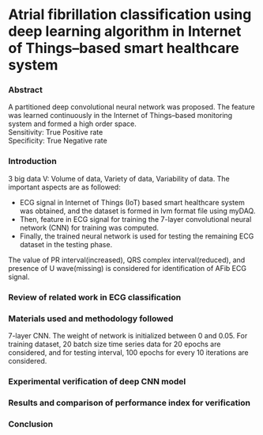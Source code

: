 # Atrial fibrillation classification using deep learning algorithm in Internet of Things–based smart healthcare system

### Abstract
A partitioned deep convolutional neural network was proposed. The feature was learned 
continuously in the Internet of Things–based monitoring system and formed a high order
space.  
Sensitivity: True Positive rate  
Specificity: True Negative rate

### Introduction
3 big data V: Volume of data, Variety of data, Variability of data. The important aspects are as followed:
- ECG signal in Internet of Things (IoT) based smart healthcare system was obtained, and the dataset is 
  formed in lvm format file using myDAQ.
- Then, feature in ECG signal for training the 7-layer convolutional neural network (CNN) for training was computed. 
- Finally, the trained neural network is used for testing the remaining ECG dataset in the testing phase. 

The value of PR interval(increased), QRS complex interval(reduced), and presence of U wave(missing) is considered 
for identification of AFib ECG signal.
### Review of related work in ECG classification
### Materials used and methodology followed
7-layer CNN. The weight of network is initialized between 0 and 0.05. For training dataset, 20 batch size time series
data for 20 epochs are considered, and for testing interval, 100 epochs for every 10 iterations are considered.
### Experimental verification of deep CNN model
### Results and comparison of performance index for verification
### Conclusion